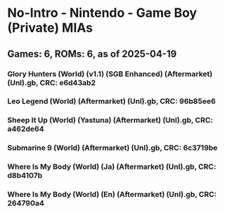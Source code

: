 # No-Intro - Nintendo - Game Boy (Private) MIAs
## Games: 6, ROMs: 6, as of 2025-04-19

### Glory Hunters (World) (v1.1) (SGB Enhanced) (Aftermarket) (Unl).gb, CRC: e6d43ab2
### Leo Legend (World) (Aftermarket) (Unl).gb, CRC: 96b85ee6
### Sheep It Up (World) (Yastuna) (Aftermarket) (Unl).gb, CRC: a462de64
### Submarine 9 (World) (Aftermarket) (Unl).gb, CRC: 6c3719be
### Where Is My Body (World) (Ja) (Aftermarket) (Unl).gb, CRC: d8b4107b
### Where Is My Body (World) (En) (Aftermarket) (Unl).gb, CRC: 264790a4
